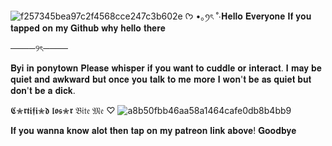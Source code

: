 ![f257345bea97c2f4568cce247c3b602e](https://github.com/user-attachments/assets/806065e6-4577-421c-a973-ed811a314a95)
ᡣ𐭩 •｡ꪆৎ ˚⋅𝐇𝐞𝐥𝐥𝐨 𝐄𝐯𝐞𝐫𝐲𝐨𝐧𝐞 
𝐈𝐟 𝐲𝐨𝐮 𝐭𝐚𝐩𝐩𝐞𝐝 𝐨𝐧 𝐦𝐲 𝐆𝐢𝐭𝐡𝐮𝐛 𝐰𝐡𝐲 𝐡𝐞𝐥𝐥𝐨 𝐭𝐡𝐞𝐫𝐞

────୨ৎ────

𝐁𝐲𝐢 𝐢𝐧 𝐩𝐨𝐧𝐲𝐭𝐨𝐰𝐧 
𝐏𝐥𝐞𝐚𝐬𝐞 𝐰𝐡𝐢𝐬𝐩𝐞𝐫 𝐢𝐟 𝐲𝐨𝐮 𝐰𝐚𝐧𝐭 𝐭𝐨 𝐜𝐮𝐝𝐝𝐥𝐞 𝐨𝐫 𝐢𝐧𝐭𝐞𝐫𝐚𝐜𝐭. 𝐈 𝐦𝐚𝐲 𝐛𝐞 𝐪𝐮𝐢𝐞𝐭 𝐚𝐧𝐝 𝐚𝐰𝐤𝐰𝐚𝐫𝐝 𝐛𝐮𝐭 𝐨𝐧𝐜𝐞 𝐲𝐨𝐮 𝐭𝐚𝐥𝐤 𝐭𝐨 𝐦𝐞 𝐦𝐨𝐫𝐞 𝐈 𝐰𝐨𝐧'𝐭 𝐛𝐞 𝐚𝐬 𝐪𝐮𝐢𝐞𝐭 𝐛𝐮𝐭 𝐝𝐨𝐧'𝐭 𝐛𝐞 𝐚 𝐝𝐢𝐜𝐤. 


𝕮✮𝖗𝖙𝖎𝖋𝖎✮𝖉 𝖑𝖔𝖘✮𝖗
𝔅𝔦𝔱𝔢 𝔐𝔢 ♡
![a8b50fbb46aa58a1464cafe0db8b4bb9](https://github.com/user-attachments/assets/800e4808-6db0-4da1-9c6d-bd59091fdf79)

𝐈𝐟 𝐲𝐨𝐮 𝐰𝐚𝐧𝐧𝐚 𝐤𝐧𝐨𝐰 𝐚𝐥𝐨𝐭 𝐭𝐡𝐞𝐧 𝐭𝐚𝐩 𝐨𝐧 𝐦𝐲 𝐩𝐚𝐭𝐫𝐞𝐨𝐧 𝐥𝐢𝐧𝐤 𝐚𝐛𝐨𝐯𝐞! 𝐆𝐨𝐨𝐝𝐛𝐲𝐞
